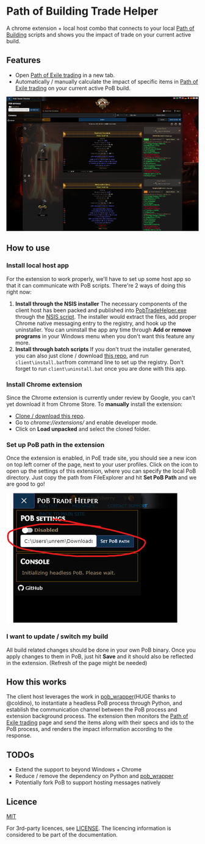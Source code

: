 
# Path of Building Trade Helper

A chrome extension + local host combo that connects to your local [Path of Building](https://pathofbuilding.community/) scripts and shows you the impact of trade on your current active build.  

## Features
-   Open [Path of Exile trading](https://www.pathofexile.com/trade) in a new tab.
-   Automatically / manually calculate the impact of specific items in [Path of Exile trading](https://www.pathofexile.com/trade) on your current active PoB build.

![PoE trading screenshot](readme_imgs/PoBTradeHelper_Screenshot.png)

## How to use

### Install local host app
For the extension to work properly, we'll have to set up some host app so that it can communicate with PoB scripts. There're 2 ways of doing this right now:
1. __Install through the NSIS installer__
The necessary components of the client host has been packed and published into  [PobTradeHelper.exe](https://github.com/unremem/PoBTradeHelper/releases/download/host/PobTradeHelper.exe) through the [NSIS script](https://github.com/unremem/PoBTradeHelper/blob/host/client/PobTradeHelper.nsi). The installer would extract the files, add proper Chrome native messaging entry to the registry, and hook up the uninstaller.
You can uninstall the app any time through __Add or remove programs__ in your Windows menu when you don't want this feature any more.
2. __Install through batch scripts__
If you don't trust the installer generated, you can also just clone / download [this repo](https://github.com/unremem/PoBTradeHelper/archive/refs/heads/main.zip), and run `client\install.bat`from command line to set up the registry.
Don't forget to run `client\uninstall.bat` once you are done with this app.

### Install Chrome extension
Since the Chrome extension is currently under review by Google, you can't yet download it from Chrome Store.
To __manually__ install the extension:
-   [Clone / download this repo](https://github.com/unremem/PoBTradeHelper/archive/refs/heads/main.zip).
-   Go to  _chrome://extensions/_ and enable developer mode.
-   Click on  __Load unpacked__ and select the cloned folder.

### Set up PoB path in the extension
Once the extension is enabled, in PoE trade site, you should see a new icon on top left corner of the page, next to your user profiles. Click on the icon to open up the settings of this extension, where you can specify the local PoB directory. Just copy the path from FileExplorer and hit __Set PoB Path__ and we are good to go!

![PoE trading screenshot](readme_imgs/PoBTradeHelper_Settings.png)

### I want to update / switch my build
All build related changes should be done in your own PoB binary. Once you apply changes to them in PoB, just hit __Save__ and it should also be reflected in the extension. (Refresh of the page might be needed)

## How this works
The client host leverages the work in [pob_wrapper](https://github.com/coldino/pob_wrapper)(HUGE thanks to @coldino), to instantiate a headless PoB process through Python, and establish the communication channel between the PoB process and extension background process.
The extension then monitors the [Path of Exile trading](https://www.pathofexile.com/trade) page and send the items along with their specs and ids to the PoB process, and renders the impact information according to the response.

## TODOs
- Extend the support to beyond Windows + Chrome
- Reduce / remove the dependency on Python and [pob_wrapper](https://github.com/coldino/pob_wrapper)
- Potentially fork PoB to support hosting messages natively

## Licence

[MIT](https://opensource.org/licenses/MIT)

For 3rd-party licences, see  [LICENSE](https://github.com/unremem/PoBTradeHelper/blob/main/LICENSE). The licencing information is considered to be part of the documentation.